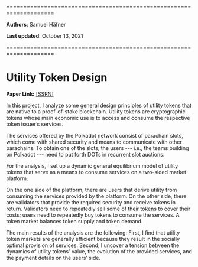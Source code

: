====================================================================

**Authors**: Samuel Häfner

**Last updated**: October 13, 2021

====================================================================

# Utility Token Design

**Paper Link:** [[SSRN]](http://ssrn.com/abstract=3954773)

In this project, I analyze some general design principles of utility tokens that are native to a proof-of-stake blockchain. Utility tokens are cryptographic tokens whose main economic use is to access and consume the respective token issuer’s services. 

The services offered by the Polkadot network consist of parachain slots, which come with shared security and means to communicate with other parachains. To obtain one of the slots, the users --- i.e., the teams building on Polkadot --- need to put forth DOTs in recurrent slot auctions.  

For the analysis, I set up a dynamic general equilibrium model of utility tokens that serve as a means to consume services on a two-sided market platform.

On the one side of the platform, there are users that derive utility from consuming the services provided by the platform. On the other side, there are validators that provide the required security and receive tokens in return. Validators need to repeatedly sell some of their tokens to cover their costs; users need to repeatedly buy tokens to consume the services. A token market balances token supply and token demand.

The main results of the analysis are the following: First, I find that utility token markets are generally efficient because they result in the socially optimal provision of services. Second, I uncover a tension between the dynamics of utility tokens' value, the evolution of the provided services, and the payment details on the users’ side. 
